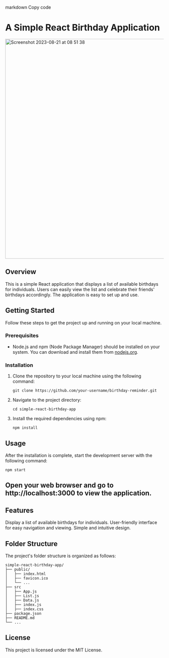 markdown
Copy code
# A Simple React Birthday Application

<img width="698" alt="Screenshot 2023-08-21 at 08 51 38" src="https://github.com/haszankauna/Birthday-Reminder/assets/64262093/70f7fa9a-bcf9-4609-952e-cfb89685dc29">


## Overview

This is a simple React application that displays a list of available birthdays for individuals. Users can easily view the list and celebrate their friends' birthdays accordingly. The application is easy to set up and use.

## Getting Started

Follow these steps to get the project up and running on your local machine.

### Prerequisites

- Node.js and npm (Node Package Manager) should be installed on your system. You can download and install them from [nodejs.org](https://nodejs.org/).

### Installation

1. Clone the repository to your local machine using the following command:

   ```
   git clone https://github.com/your-username/birthday-reminder.git
2. Navigate to the project directory:

   ```
   cd simple-react-birthday-app
   ```
3. Install the required dependencies using npm:

   ```
   npm install
   ```
## Usage
After the installation is complete, start the development server with the following command:

   ```
   npm start
   ```
## Open your web browser and go to http://localhost:3000 to view the application.

## Features
Display a list of available birthdays for individuals.
User-friendly interface for easy navigation and viewing.
Simple and intuitive design.

## Folder Structure
The project's folder structure is organized as follows:

```
simple-react-birthday-app/
├── public/
│   ├── index.html
│   ├── favicon.ico
│   └── ...
├── src
│   ├── App.js
│   ├── List.js
│   ├── Data.js
│   ├── index.js
│   ├── index.css
├── package.json
├── README.md
└── ...
```

## License
This project is licensed under the MIT License.
